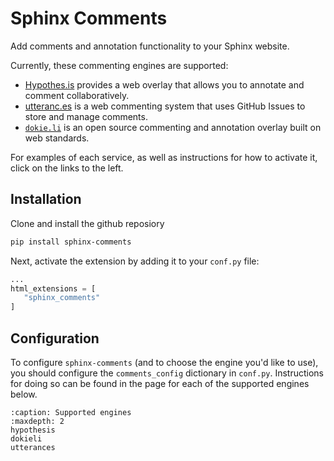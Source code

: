 # Sphinx Comments

Add comments and annotation functionality to your Sphinx website.

Currently, these commenting engines are supported:

- [Hypothes.is](https://hypothes.is/) provides a web overlay that allows you to annotate and comment collaboratively.
- [utteranc.es](https://utteranc.es/) is a web commenting system that uses GitHub Issues to store and manage comments.
- [`dokie.li`](https://dokie.li/) is an open source commenting and annotation overlay built on web standards.

For examples of each service, as well as instructions for how to activate it,
click on the links to the left.

## Installation

Clone and install the github reposiory

```bash
pip install sphinx-comments
```

Next, activate the extension by adding it to your `conf.py` file:

```python
...
html_extensions = [
   "sphinx_comments"
]
```

## Configuration

To configure `sphinx-comments` (and to choose the engine you'd like to use),
you should configure the `comments_config` dictionary in `conf.py`. Instructions
for doing so can be found in the page for each of the supported engines below.

```{toctree}
:caption: Supported engines
:maxdepth: 2
hypothesis
dokieli
utterances
```
